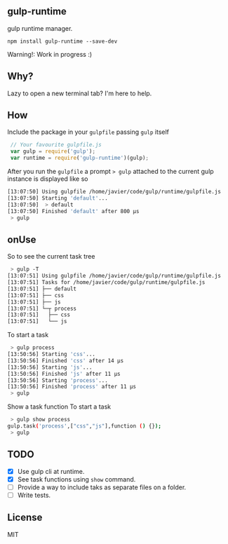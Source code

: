 ## gulp-runtime

gulp runtime manager.

`npm install gulp-runtime --save-dev`

Warning!: Work in progress :)

## Why?

 Lazy to open a new terminal tab? I'm here to help.

## How

  Include the package in your `gulpfile` passing `gulp` itself

```js
 // Your favourite gulpfile.js
 var gulp = require('gulp');
 var runtime = require('gulp-runtime')(gulp);
```

  After you run the `gulpfile` a prompt ` > gulp ` attached to the current gulp instance is displayed like so

```bash
[13:07:50] Using gulpfile /home/javier/code/gulp/runtime/gulpfile.js
[13:07:50] Starting 'default'...
[13:07:50]  > default
[13:07:50] Finished 'default' after 800 μs
 > gulp
```
## onUse

So to see the current task tree
```bash
 > gulp -T
[13:07:51] Using gulpfile /home/javier/code/gulp/runtime/gulpfile.js
[13:07:51] Tasks for /home/javier/code/gulp/runtime/gulpfile.js
[13:07:51] ├── default
[13:07:51] ├── css
[13:07:51] ├── js
[13:07:51] └─┬ process
[13:07:51]   ├── css
[13:07:51]   └── js
```
To start a task
```bash
 > gulp process
[13:50:56] Starting 'css'...
[13:50:56] Finished 'css' after 14 μs
[13:50:56] Starting 'js'...
[13:50:56] Finished 'js' after 11 μs
[13:50:56] Starting 'process'...
[13:50:56] Finished 'process' after 11 μs
 > gulp
```

Show a task function
To start a task
``` bash
 > gulp show process
gulp.task('process',["css","js"],function () {});
 > gulp
```

## TODO

 - [X] Use gulp cli at runtime.
 - [X] See task functions using `show` command.
 - [ ] Provide a way to include taks as separate files on a folder.
 - [ ] Write tests.

## License

MIT
